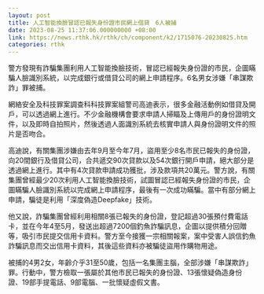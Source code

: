 ```yaml
---
layout: post
title: 人工智能換臉冒認已報失身份證市民網上借貸　6人被捕
date: 2023-08-25 11:37:06.000000000 +08:00
link: https://news.rthk.hk/rthk/ch/component/k2/1715076-20230825.htm
categories: rthk
---
```


警方發現有詐騙集團利用人工智能換臉技術，冒認已經報失身份證的市民，企圖瞞騙人臉識別系統，以完成銀行或借貸公司的網上申請程序。6名男女涉嫌「串謀欺詐」罪被捕。

網絡安全及科技罪案調查科科技罪案組警司高迪表示，很多金融活動例如借貸及開戶，可以透過網上進行。不少金融機構會要求申請人掃瞄及上傳用戶的身份證明文件，以及即時自拍照片，然後透過人面識別系統去核實申請人與身份證明文件的照片是否吻合。

高迪說，有關集團涉嫌由去年9月至今年7月，盜用至少8名市民已報失的身份證，向20間銀行及借貸公司，合共遞交90次貸款以及54次銀行開戶申請，絕大部分是透過網上進行。其中有4次貸款申請成功獲批，涉及款項共20萬元。警方說，有關集團曾經最少20次利用人工智能換臉技術，試圖冒認已經報失身份證的市民，企圖瞞騙人臉識別系統以完成網上申請程序，最後有一次成功瞞騙。當中有部分網上申請，騙徒是利用「深度偽造Deepfake」技術。

他又說，詐騙集團曾經利用相關8張已報失的身份證，登記超過30張預付費電話卡，並在今年4至5月，發送出超過7200個釣魚詐騙訊息，企圖以提供積分回贈等，吸引市民提交信用卡資料。警方至今接獲一宗相關報案，案中受害人誤信釣魚詐騙訊息而交出信用卡資料，其後這些資料亦被騙徒盜用作購物用途。

被捕的4男2女，年齡介乎31至50歲，包括一名集團主腦，全部涉嫌「串謀欺詐」罪。行動中，警方檢取一張屬於其他市民已報失的身份證、13張懷疑偽造身份證、19部手提電話、9部電腦、一批懷疑虛假文書。
